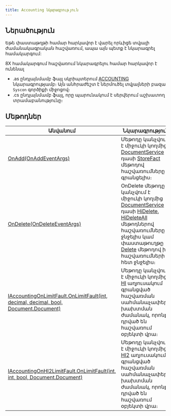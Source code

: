 ```yaml
---
title: Accounting նկարագրություն
---
```


## Ներածություն

Եթե փաստաթղթի համար հարկավոր է վարել որևիցե տվյալի ժամանակագրական հաշվառում, ապա այն պետք է նկարագրել համակարգում:

8X համակարգում հաշվառում նկարագրելու համար հարկավոր է ունենալ
* .as ընդլայնմամբ ֆայլ սկրիպտերում [ACCOUNTING](#accounting-նկարագրություն) նկարագրությամբ։ Այն անհրաժեշտ է ներմուծել տվյալների բազա `Syscon` գործիքի միջոցով։
* .cs ընդլայնմամբ ֆայլ, որը պարունակում է սերվերում աշխատող տրամաբանությունը։

## Մեթոդներ

| Անվանում | Նկարագրություն |
|----------|----------------|
| [OnAdd(OnAddEventArgs)](accounting/OnAdd.md) | Մեթոդը կանչվում է միջուկի կողմից [DocumentService](../services/IDocumentService.md) դասի [StoreFact](../services/IDocumentService/StoreFact.md) մեթոդով հաշվառումները գրանցելիս։ |
| [OnDelete(OnDeleteEventArgs)](accounting/OnDelete.md) | OnDelete մեթոդը կանչվում է միջուկի կողմից [DocumentService](../services/IDocumentService.md) դասի [HiDelete](../services/IDocumentService/HiDelete.md), [HiDeleteAll](../services/IDocumentService/HiDeleteAll.md) մեթոդներով հաշվառումները ջնջելիս կամ փաստաթուղթը [Delete](../services/IDocumentService/Delete.md) մեթոդով իր հաշվառումների հետ ջնջելիս։ |
| [IAccountingOnLimitFault.OnLimitFault(int, decimal, decimal, bool, Document.Document)](accounting/OnLimitFault.md#iaccountingonlimitfaultonlimitfaultint-decimal-decimal-bool-documentdocument-մեթոդ) | Մեթոդը կանչվում է միջուկի կողմից [HI](https://armsoft.github.io/as4x-docs/HTM/ProgrGuide/Database/Hi.html) աղյուսակում գրանցված հաշվառման սահմանաչափերի խախտման ժամանակ, որոնք դրված են հաշվառում օբյեկտի վրա։ |
| [IAccountingOnHI2LimitFault.OnLimitFault(int, int, bool, Document.Document)](accounting/OnLimitFault.md#iaccountingonhi2limitfaultonlimitfaultint-int-bool-documentdocument-մեթոդ) | Մեթոդը կանչվում է միջուկի կողմից [HI2](https://armsoft.github.io/as4x-docs/HTM/ProgrGuide/Database/Hi2.html) աղյուսակում գրանցված հաշվառման սահմանաչափերի խախտման ժամանակ, որոնք դրված են հաշվառում օբյեկտի վրա։ |
